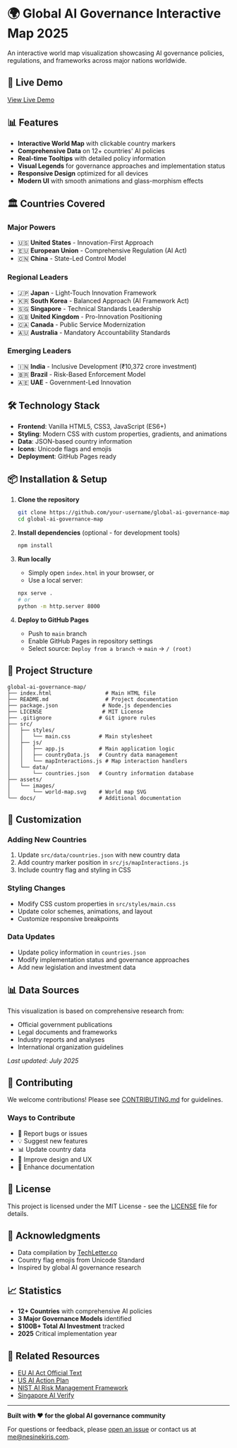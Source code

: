 # 🌍 Global AI Governance Interactive Map 2025

An interactive world map visualization showcasing AI governance policies, regulations, and frameworks across major nations worldwide.

## 🚀 Live Demo

[View Live Demo](https://your-username.github.io/global-ai-governance-map)

## 📊 Features

- **Interactive World Map** with clickable country markers
- **Comprehensive Data** on 12+ countries' AI policies
- **Real-time Tooltips** with detailed policy information
- **Visual Legends** for governance approaches and implementation status
- **Responsive Design** optimized for all devices
- **Modern UI** with smooth animations and glass-morphism effects

## 🏛️ Countries Covered

### Major Powers
- 🇺🇸 **United States** - Innovation-First Approach
- 🇪🇺 **European Union** - Comprehensive Regulation (AI Act)
- 🇨🇳 **China** - State-Led Control Model

### Regional Leaders
- 🇯🇵 **Japan** - Light-Touch Innovation Framework
- 🇰🇷 **South Korea** - Balanced Approach (AI Framework Act)
- 🇸🇬 **Singapore** - Technical Standards Leadership
- 🇬🇧 **United Kingdom** - Pro-Innovation Positioning
- 🇨🇦 **Canada** - Public Service Modernization
- 🇦🇺 **Australia** - Mandatory Accountability Standards

### Emerging Leaders
- 🇮🇳 **India** - Inclusive Development (₹10,372 crore investment)
- 🇧🇷 **Brazil** - Risk-Based Enforcement Model
- 🇦🇪 **UAE** - Government-Led Innovation

## 🛠️ Technology Stack

- **Frontend**: Vanilla HTML5, CSS3, JavaScript (ES6+)
- **Styling**: Modern CSS with custom properties, gradients, and animations
- **Data**: JSON-based country information
- **Icons**: Unicode flags and emojis
- **Deployment**: GitHub Pages ready

## 📦 Installation & Setup

1. **Clone the repository**
   ```bash
   git clone https://github.com/your-username/global-ai-governance-map.git
   cd global-ai-governance-map
   ```

2. **Install dependencies** (optional - for development tools)
   ```bash
   npm install
   ```

3. **Run locally**
   - Simply open `index.html` in your browser, or
   - Use a local server:
   ```bash
   npx serve .
   # or
   python -m http.server 8000
   ```

4. **Deploy to GitHub Pages**
   - Push to `main` branch
   - Enable GitHub Pages in repository settings
   - Select source: `Deploy from a branch` → `main` → `/ (root)`

## 📁 Project Structure

```
global-ai-governance-map/
├── index.html                 # Main HTML file
├── README.md                  # Project documentation
├── package.json              # Node.js dependencies
├── LICENSE                   # MIT License
├── .gitignore               # Git ignore rules
├── src/
│   ├── styles/
│   │   └── main.css         # Main stylesheet
│   ├── js/
│   │   ├── app.js           # Main application logic
│   │   ├── countryData.js   # Country data management
│   │   └── mapInteractions.js # Map interaction handlers
│   └── data/
│       └── countries.json   # Country information database
├── assets/
│   └── images/
│       └── world-map.svg    # World map SVG
└── docs/                    # Additional documentation
```

## 🎨 Customization

### Adding New Countries
1. Update `src/data/countries.json` with new country data
2. Add country marker position in `src/js/mapInteractions.js`
3. Include country flag and styling in CSS

### Styling Changes
- Modify CSS custom properties in `src/styles/main.css`
- Update color schemes, animations, and layout
- Customize responsive breakpoints

### Data Updates
- Update policy information in `countries.json`
- Modify implementation status and governance approaches
- Add new legislation and investment data

## 📊 Data Sources

This visualization is based on comprehensive research from:
- Official government publications
- Legal documents and frameworks
- Industry reports and analyses
- International organization guidelines

*Last updated: July 2025*

## 🤝 Contributing

We welcome contributions! Please see [CONTRIBUTING.md](CONTRIBUTING.md) for guidelines.

### Ways to Contribute
- 🐛 Report bugs or issues
- 💡 Suggest new features
- 📊 Update country data
- 🎨 Improve design and UX
- 📝 Enhance documentation

## 📄 License

This project is licensed under the MIT License - see the [LICENSE](LICENSE) file for details.

## 🙏 Acknowledgments

- Data compilation by [TechLetter.co](https://techletter.co)
- Country flag emojis from Unicode Standard
- Inspired by global AI governance research

## 📈 Statistics

- **12+ Countries** with comprehensive AI policies
- **3 Major Governance Models** identified
- **$100B+ Total AI Investment** tracked
- **2025** Critical implementation year

## 🔗 Related Resources

- [EU AI Act Official Text](https://eur-lex.europa.eu/legal-content/EN/TXT/?uri=CELEX:32024R1689)
- [US AI Action Plan](https://www.whitehouse.gov/ai/)
- [NIST AI Risk Management Framework](https://www.nist.gov/itl/ai-risk-management-framework)
- [Singapore AI Verify](https://www.aiverify.sg/)

---

**Built with ❤️ for the global AI governance community**

For questions or feedback, please [open an issue](https://github.com/your-username/global-ai-governance-map/issues) or contact us at [me@nesinekiris.com](mailto:me@nesibekiris.com).
